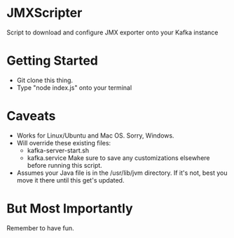 # JMXScripter
Script to download and configure JMX exporter onto your Kafka instance

# Getting Started
- Git clone this thing.
- Type "node index.js" onto your terminal

# Caveats
- Works for Linux/Ubuntu and Mac OS. Sorry, Windows.
- Will override these existing files:
  - kafka-server-start.sh
  - kafka.service
  Make sure to save any customizations elsewhere before running this script.
- Assumes your Java file is in the /usr/lib/jvm directory. If it's not, best you move it there until this get's updated.

# But Most Importantly
Remember to have fun.

